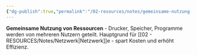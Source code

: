 ```yaml
---
{"dg-publish":true,"permalink":"/02-resources/notes/gemeinsame-nutzung-von-ressourcen/","tags":["informatik/netzwerk/vorteile","organisation/effizienz"],"noteIcon":"","updated":"2025-10-29T12:59:06.241+01:00"}
---
```



**Gemeinsame Nutzung von Ressourcen** - Drucker, Speicher, Programme werden von mehreren Nutzern geteilt.
Hauptgrund für [[02 - RESOURCES/Notes/Netzwerk\|Netzwerk]]e - spart Kosten und erhöht Effizienz.